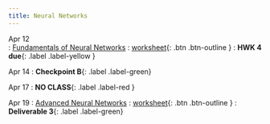 ```yaml
---
title: Neural Networks
---
```


Apr 12  
: [Fundamentals of Neural Networks](https://github.com/gallettilance/CS506-Spring2023/raw/main/slides/20_Neural_Networks.pdf) 
  : [worksheet](https://github.com/gallettilance/CS506-Spring2023/blob/main/worksheets/worksheet_18.ipynb){: .btn .btn-outline } 
    : **HWK 4 due**{: .label .label-yellow } 

Apr 14
: **Checkpoint B**{: .label .label-green} 

Apr 17
: **NO CLASS**{: .label .label-red } 

Apr 19 
: [Advanced Neural Networks](https://github.com/gallettilance/CS506-Spring2023/raw/main/slides/20_Neural_Networks.pdf) 
  : [worksheet](https://github.com/gallettilance/CS506-Spring2023/blob/main/worksheets/worksheet_19.ipynb){: .btn .btn-outline } 
    : **Deliverable 3**{: .label .label-green} 
